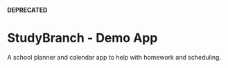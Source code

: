 **DEPRECATED**

# StudyBranch - Demo App
A school planner and calendar app to help with homework and scheduling.
